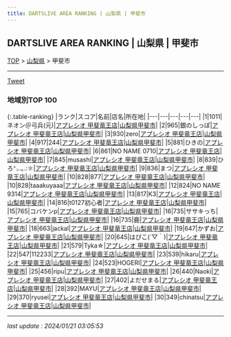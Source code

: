 ```yaml
---
title: DARTSLIVE AREA RANKING | 山梨県 | 甲斐市
---
```

## DARTSLIVE AREA RANKING | 山梨県 | 甲斐市

[TOP](/darts/rank/) > [山梨県](/darts/rank/山梨県/) > 甲斐市

___

<a href="https://twitter.com/share?ref_src=twsrc%5Etfw" data-text="DARTSLIVE AREA RANKING | 山梨県甲斐市" class="twitter-share-button" data-via="DARTSLIVE" data-hashtags="DARTSLIVE" data-related="DARTSLIVE" data-show-count="false">Tweet</a>

### 地域別TOP 100

{:.table-ranking}
|ランク|スコア|名前|店名|所在地|
|---|---|---|---|---|
|1|1011|ネオン＠弓兵(元)|<a href="https://search.dartslive.com/jp/shop/65d17b6fddab89c30d9b047a20a7ba1e">アプレシオ 甲斐竜王店</a>|<a href="/darts/rank/山梨県/甲斐市">山梨県甲斐市</a>|
|2|965|銀のしっぽ|<a href="https://search.dartslive.com/jp/shop/65d17b6fddab89c30d9b047a20a7ba1e">アプレシオ 甲斐竜王店</a>|<a href="/darts/rank/山梨県/甲斐市">山梨県甲斐市</a>|
|3|930|zero|<a href="https://search.dartslive.com/jp/shop/65d17b6fddab89c30d9b047a20a7ba1e">アプレシオ 甲斐竜王店</a>|<a href="/darts/rank/山梨県/甲斐市">山梨県甲斐市</a>|
|4|917|244|<a href="https://search.dartslive.com/jp/shop/65d17b6fddab89c30d9b047a20a7ba1e">アプレシオ 甲斐竜王店</a>|<a href="/darts/rank/山梨県/甲斐市">山梨県甲斐市</a>|
|5|881|ひきの|<a href="https://search.dartslive.com/jp/shop/65d17b6fddab89c30d9b047a20a7ba1e">アプレシオ 甲斐竜王店</a>|<a href="/darts/rank/山梨県/甲斐市">山梨県甲斐市</a>|
|6|861|NO NAME 0710|<a href="https://search.dartslive.com/jp/shop/65d17b6fddab89c30d9b047a20a7ba1e">アプレシオ 甲斐竜王店</a>|<a href="/darts/rank/山梨県/甲斐市">山梨県甲斐市</a>|
|7|845|musashi|<a href="https://search.dartslive.com/jp/shop/65d17b6fddab89c30d9b047a20a7ba1e">アプレシオ 甲斐竜王店</a>|<a href="/darts/rank/山梨県/甲斐市">山梨県甲斐市</a>|
|8|839|ひろ㌧.｡.:✽|<a href="https://search.dartslive.com/jp/shop/65d17b6fddab89c30d9b047a20a7ba1e">アプレシオ 甲斐竜王店</a>|<a href="/darts/rank/山梨県/甲斐市">山梨県甲斐市</a>|
|9|836|まつ|<a href="https://search.dartslive.com/jp/shop/65d17b6fddab89c30d9b047a20a7ba1e">アプレシオ 甲斐竜王店</a>|<a href="/darts/rank/山梨県/甲斐市">山梨県甲斐市</a>|
|10|828|877|<a href="https://search.dartslive.com/jp/shop/65d17b6fddab89c30d9b047a20a7ba1e">アプレシオ 甲斐竜王店</a>|<a href="/darts/rank/山梨県/甲斐市">山梨県甲斐市</a>|
|10|828|taaakuyaaa|<a href="https://search.dartslive.com/jp/shop/65d17b6fddab89c30d9b047a20a7ba1e">アプレシオ 甲斐竜王店</a>|<a href="/darts/rank/山梨県/甲斐市">山梨県甲斐市</a>|
|12|824|NO NAME 9314|<a href="https://search.dartslive.com/jp/shop/65d17b6fddab89c30d9b047a20a7ba1e">アプレシオ 甲斐竜王店</a>|<a href="/darts/rank/山梨県/甲斐市">山梨県甲斐市</a>|
|13|817|K3|<a href="https://search.dartslive.com/jp/shop/65d17b6fddab89c30d9b047a20a7ba1e">アプレシオ 甲斐竜王店</a>|<a href="/darts/rank/山梨県/甲斐市">山梨県甲斐市</a>|
|14|816|t0127初心者|<a href="https://search.dartslive.com/jp/shop/65d17b6fddab89c30d9b047a20a7ba1e">アプレシオ 甲斐竜王店</a>|<a href="/darts/rank/山梨県/甲斐市">山梨県甲斐市</a>|
|15|765|コバケンp|<a href="https://search.dartslive.com/jp/shop/65d17b6fddab89c30d9b047a20a7ba1e">アプレシオ 甲斐竜王店</a>|<a href="/darts/rank/山梨県/甲斐市">山梨県甲斐市</a>|
|16|735|ササキっち|<a href="https://search.dartslive.com/jp/shop/65d17b6fddab89c30d9b047a20a7ba1e">アプレシオ 甲斐竜王店</a>|<a href="/darts/rank/山梨県/甲斐市">山梨県甲斐市</a>|
|16|735|鹿|<a href="https://search.dartslive.com/jp/shop/65d17b6fddab89c30d9b047a20a7ba1e">アプレシオ 甲斐竜王店</a>|<a href="/darts/rank/山梨県/甲斐市">山梨県甲斐市</a>|
|18|663|jackal|<a href="https://search.dartslive.com/jp/shop/65d17b6fddab89c30d9b047a20a7ba1e">アプレシオ 甲斐竜王店</a>|<a href="/darts/rank/山梨県/甲斐市">山梨県甲斐市</a>|
|19|647|かずお|<a href="https://search.dartslive.com/jp/shop/65d17b6fddab89c30d9b047a20a7ba1e">アプレシオ 甲斐竜王店</a>|<a href="/darts/rank/山梨県/甲斐市">山梨県甲斐市</a>|
|20|645|はぴこ(´▽｀)|<a href="https://search.dartslive.com/jp/shop/65d17b6fddab89c30d9b047a20a7ba1e">アプレシオ 甲斐竜王店</a>|<a href="/darts/rank/山梨県/甲斐市">山梨県甲斐市</a>|
|21|579|Tyka☆|<a href="https://search.dartslive.com/jp/shop/65d17b6fddab89c30d9b047a20a7ba1e">アプレシオ 甲斐竜王店</a>|<a href="/darts/rank/山梨県/甲斐市">山梨県甲斐市</a>|
|22|547|112233|<a href="https://search.dartslive.com/jp/shop/65d17b6fddab89c30d9b047a20a7ba1e">アプレシオ 甲斐竜王店</a>|<a href="/darts/rank/山梨県/甲斐市">山梨県甲斐市</a>|
|23|539|hikaru|<a href="https://search.dartslive.com/jp/shop/65d17b6fddab89c30d9b047a20a7ba1e">アプレシオ 甲斐竜王店</a>|<a href="/darts/rank/山梨県/甲斐市">山梨県甲斐市</a>|
|24|523|HOGERI|<a href="https://search.dartslive.com/jp/shop/65d17b6fddab89c30d9b047a20a7ba1e">アプレシオ 甲斐竜王店</a>|<a href="/darts/rank/山梨県/甲斐市">山梨県甲斐市</a>|
|25|456|ripu|<a href="https://search.dartslive.com/jp/shop/65d17b6fddab89c30d9b047a20a7ba1e">アプレシオ 甲斐竜王店</a>|<a href="/darts/rank/山梨県/甲斐市">山梨県甲斐市</a>|
|26|440|Naoki|<a href="https://search.dartslive.com/jp/shop/65d17b6fddab89c30d9b047a20a7ba1e">アプレシオ 甲斐竜王店</a>|<a href="/darts/rank/山梨県/甲斐市">山梨県甲斐市</a>|
|27|402|よだせまる|<a href="https://search.dartslive.com/jp/shop/65d17b6fddab89c30d9b047a20a7ba1e">アプレシオ 甲斐竜王店</a>|<a href="/darts/rank/山梨県/甲斐市">山梨県甲斐市</a>|
|28|392|MAYU|<a href="https://search.dartslive.com/jp/shop/65d17b6fddab89c30d9b047a20a7ba1e">アプレシオ 甲斐竜王店</a>|<a href="/darts/rank/山梨県/甲斐市">山梨県甲斐市</a>|
|29|370|ryusei|<a href="https://search.dartslive.com/jp/shop/65d17b6fddab89c30d9b047a20a7ba1e">アプレシオ 甲斐竜王店</a>|<a href="/darts/rank/山梨県/甲斐市">山梨県甲斐市</a>|
|30|349|chinatsu|<a href="https://search.dartslive.com/jp/shop/65d17b6fddab89c30d9b047a20a7ba1e">アプレシオ 甲斐竜王店</a>|<a href="/darts/rank/山梨県/甲斐市">山梨県甲斐市</a>|



___

_last update : 2024/01/21 03:05:53_


<script src="https://cdnjs.cloudflare.com/ajax/libs/jquery/3.6.1/jquery.min.js" integrity="sha512-aVKKRRi/Q/YV+4mjoKBsE4x3H+BkegoM/em46NNlCqNTmUYADjBbeNefNxYV7giUp0VxICtqdrbqU7iVaeZNXA==" crossorigin="anonymous" referrerpolicy="no-referrer"></script>
<script src="https://cdnjs.cloudflare.com/ajax/libs/jquery.tablesorter/2.31.3/js/jquery.tablesorter.min.js" integrity="sha512-qzgd5cYSZcosqpzpn7zF2ZId8f/8CHmFKZ8j7mU4OUXTNRd5g+ZHBPsgKEwoqxCtdQvExE5LprwwPAgoicguNg==" crossorigin="anonymous" referrerpolicy="no-referrer"></script>
<link rel="stylesheet" href="https://cdnjs.cloudflare.com/ajax/libs/jquery.tablesorter/2.31.3/css/theme.default.min.css" integrity="sha512-wghhOJkjQX0Lh3NSWvNKeZ0ZpNn+SPVXX1Qyc9OCaogADktxrBiBdKGDoqVUOyhStvMBmJQ8ZdMHiR3wuEq8+w==" crossorigin="anonymous" referrerpolicy="no-referrer" />
<script>
$(function() {
    $(".table-ranking").tablesorter({sortList:[[0, 0]]});
});
</script>

<script async src="https://platform.twitter.com/widgets.js" charset="utf-8"></script>